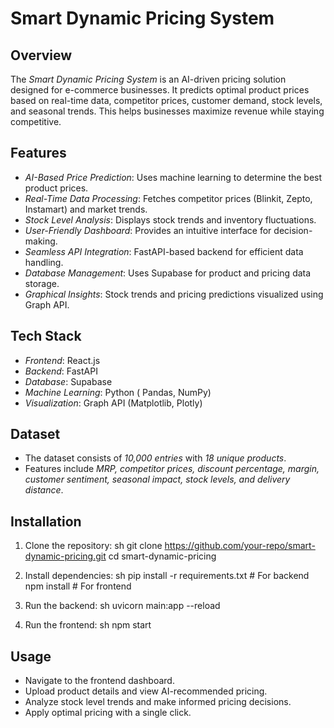 # Smart Dynamic Pricing System

## Overview
The *Smart Dynamic Pricing System* is an AI-driven pricing solution designed for e-commerce businesses. It predicts optimal product prices based on real-time data, competitor prices, customer demand, stock levels, and seasonal trends. This helps businesses maximize revenue while staying competitive.

## Features
- *AI-Based Price Prediction*: Uses machine learning to determine the best product prices.
- *Real-Time Data Processing*: Fetches competitor prices (Blinkit, Zepto, Instamart) and market trends.
- *Stock Level Analysis*: Displays stock trends and inventory fluctuations.
- *User-Friendly Dashboard*: Provides an intuitive interface for decision-making.
- *Seamless API Integration*: FastAPI-based backend for efficient data handling.
- *Database Management*: Uses Supabase for product and pricing data storage.
- *Graphical Insights*: Stock trends and pricing predictions visualized using Graph API.

## Tech Stack
- *Frontend*: React.js
- *Backend*: FastAPI
- *Database*: Supabase
- *Machine Learning*: Python ( Pandas, NumPy)
- *Visualization*: Graph API (Matplotlib, Plotly)

## Dataset
- The dataset consists of *10,000 entries* with *18 unique products*.
- Features include *MRP, competitor prices, discount percentage, margin, customer sentiment, seasonal impact, stock levels, and delivery distance*.

## Installation
1. Clone the repository:
   sh
   git clone https://github.com/your-repo/smart-dynamic-pricing.git
   cd smart-dynamic-pricing
   
2. Install dependencies:
   sh
   pip install -r requirements.txt  # For backend
   npm install  # For frontend
   
3. Run the backend:
   sh
   uvicorn main:app --reload
   
4. Run the frontend:
   sh
   npm start
   

## Usage
- Navigate to the frontend dashboard.
- Upload product details and view AI-recommended pricing.
- Analyze stock level trends and make informed pricing decisions.
- Apply optimal pricing with a single click.

